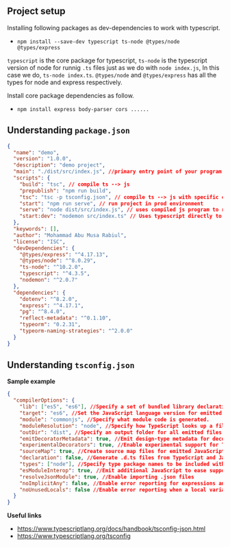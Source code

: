 ## Project setup

Installing following packages as dev-dependencies to work with typescript.

- `npm install --save-dev typescript ts-node @types/node @types/express`

`typescript` is the core package for typescript, `ts-node` is the typescript version of node for runnig `.ts` files just as we do with `node index.js`, In this case we do, `ts-node index.ts`. `@types/node` and `@types/express` has all the types for node and express respectively.

Install core package dependencies as follow.

- `npm install express body-parser cors ......`

## Understanding `package.json`

```json
{
  "name": "demo",
  "version": "1.0.0",
  "description": "demo project",
  "main": "./dist/src/index.js", //primary entry point of your program.
  "scripts": {
    "build": "tsc", // compile ts --> js
    "prepublish": "npm run build",
    "tsc": "tsc -p tsconfig.json", // compile ts --> js with specific configuration specified in tsconfig.json.
    "start": "npm run serve", // run project in prod environment
    "serve": "node dist/src/index.js", // uses compiled js program to run the node project
    "start:dev": "nodemon src/index.ts" // Uses typescript directly to run the program in dev environment.
  },
  "keywords": [],
  "author": "Mohammad Abu Musa Rabiul",
  "license": "ISC",
  "devDependencies": {
    "@types/express": "^4.17.13",
    "@types/node": "^8.0.29",
    "ts-node": "^10.2.0",
    "typescript": "^4.3.5",
    "nodemon": "^2.0.7"
  },
  "dependencies": {
    "dotenv": "^8.2.0",
    "express": "^4.17.1",
    "pg": "^8.4.0",
    "reflect-metadata": "^0.1.10",
    "typeorm": "0.2.31",
    "typeorm-naming-strategies": "^2.0.0"
  }
}
```

## Understanding `tsconfig.json`

**Sample example**
```json
{
  "compilerOptions": {
    "lib": ["es5", "es6"], //Specify a set of bundled library declaration files that describe the target runtime environment.
    "target": "es6", //Set the JavaScript language version for emitted JavaScript and include compatible library declarations.
    "module": "commonjs", //Specify what module code is generated.
    "moduleResolution": "node", //Specify how TypeScript looks up a file from a given module specifier.
    "outDir": "dist", //Specify an output folder for all emitted files
    "emitDecoratorMetadata": true, //Emit design-type metadata for decorated declarations in source files.
    "experimentalDecorators": true, //Enable experimental support for TC39 stage 2 draft decorators.
    "sourceMap": true, //Create source map files for emitted JavaScript files.
    "declaration": false, //Generate .d.ts files from TypeScript and JavaScript files in your project
    "types": ["node"], //Specify type package names to be included without being referenced in a source file.
    "esModuleInterop": true, //Emit additional JavaScript to ease support for importing CommonJS modules. This enables allowSyntheticDefaultImports for type compatibility
    "resolveJsonModule": true, //Enable importing .json files
    "noImplicitAny": false, //Enable error reporting for expressions and declarations with an implied any type..
    "noUnusedLocals": false //Enable error reporting when a local variables aren't read.
  }
}
```
**Useful links**
- https://www.typescriptlang.org/docs/handbook/tsconfig-json.html
- https://www.typescriptlang.org/tsconfig